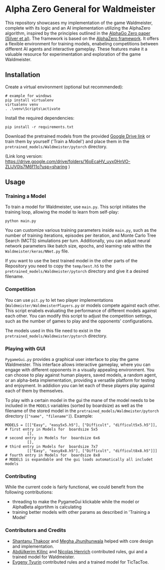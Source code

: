 # Alpha Zero General for Waldmeister
This repository showcases my implementation of the game Waldmeister, complete with its logic and an AI implementation utilizing the AlphaZero algorithm, inspired by the principles outlined in the [AlphaGo Zero paper (Silver et al)](https://github.com/suragnair/alpha-zero-general/raw/master/pretrained_models/writeup.pdf). The framework is based on the [AlphaZero framework](https://github.com/suragnair/alpha-zero-general). It offers a flexible environment for training models, enabeling competitions between different AI agents and interactive gameplay. These features make it a valuable resource for experimentation and exploration of the game Waldmeister.


## Installation
Create a virtual environment (optional but recommended):
```
# example for windows
pip install virtualenv
virtualenv venv
. .\venv\Scripts\activate
```

Install the required dependencies:
```
pip install -r requirements.txt
```
Download the pretrained models from the provided [Google Drive link](https://drive.google.com/drive/folders/16oEcaHV_uyx0HnVO-ZLlJV0Is7M6f11o?usp=sharing) or train them by yourself ('Train a Model') and place them in the ```pretrained_models/Waldmeister/pytorch``` directory. 

(Link long version: https://drive.google.com/drive/folders/16oEcaHV_uyx0HnVO-ZLlJV0Is7M6f11o?usp=sharing )

## Usage
### Training a Model
To train a model for Waldmeister, use ```main.py```. This script initiates the training loop, allowing the model to learn from self-play:
```
python main.py
```
You can customize various training parameters inside ```main.py```, such as the number of training iterations, episodes per iteration, and Monte Carlo Tree Search (MCTS) simulations per turn. Additionally, you can adjust neural network parameters like batch size, epochs, and learning rate within the ```Waldmeister/keras/NNet.py``` file.

If you want to use the best trained model in the other parts of the Repository you need to copy the ```temp/best.h5``` to the ```pretrained_models/Waldmeister/pytorch``` directory and give it a desired filename.


### Competition
You can use ```pit.py``` to let two player implementations (```Waldmeister/WaldmeisterPlayers.py``` or models compete against each other. This script enabels evaluating the performance of different models against each other. You can modify this script to adjust the competition settings, such as the number of games to play and the opponents' configurations.

The models used in this file need to exist in the ```pretrained_models/Waldmeister/pytorch``` directory.


### Playing with GUI
```PygameGui.py``` provides a graphical user interface to play the game Waldmeister. This interface allows interactive gameplay, where you can engage with different opponents in a visually appealing environment. You can choose to play against human players, saved models, a random agent, or an alpha-beta implementation, providing a versatile platform for testing and enjoyment. In addidion you can let each of these players play against each of them by themselves.

To play with a certain model in the gui the mane of the model needs to be included in the ```MODELS``` variables (sorted by boardsize) as well as the filename of the stored model in the ```pretrained_models/Waldmeister/pytorch``` directory (```["name", "filename"]```).
Example:
```
MODELS = [[["Easy", "easy5x5.h5"], ["Difficult", "difficult5x5.h5"]], # first entry in Models for  boardsize 5x5
          [],                                                         # second entry in Models for  boardsize 6x6
          [],                                                         # third entry in Models for  boardsize 7x7
          [["Easy", "easy8x8.h5"], ["Difficult", "difficult8x8.h5"]]] # fourth entry in Models for  boardsize 8x8
# MODELS is expandable and the gui loads automatically all includet models
```


### Contributing
While the current code is fairly functional, we could benefit from the following contributions:
* threading to make the PygameGui klickable while the model or AlphaBeta algortihm is calculating
* training better models with other params as described in 'Training a Model'


### Contributors and Credits
* [Shantanu Thakoor](https://github.com/ShantanuThakoor) and [Megha Jhunjhunwala](https://github.com/jjw-megha) helped with core design and implementation.
* [Abdülkerim Kilinc](https://github.com/AbdulkerimKilinc) and [Nicolas Henrich](https://github.com/Skilsu) contributed rules, gui and a trained model for Waldmeister.
* [Evgeny Tyurin](https://github.com/evg-tyurin) contributed rules and a trained model for TicTacToe.

